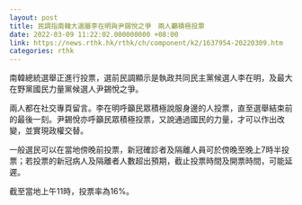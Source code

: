 ```yaml
---
layout: post
title: 民調指南韓大選屬李在明與尹錫悅之爭　兩人籲積極投票
date: 2022-03-09 11:22:02.000000000 +08:00
link: https://news.rthk.hk/rthk/ch/component/k2/1637954-20220309.htm
categories: rthk
---
```


南韓總統選舉正進行投票，選前民調顯示是執政共同民主黨候選人李在明，及最大在野黨國民力量黨候選人尹錫悅之爭。

兩人都在社交專頁留言。李在明呼籲民眾積極說服身邊的人投票，直至選舉結束前的最後一刻。尹錫悅亦呼籲民眾積極投票，又說通過國民的力量，才可以作出改變，並實現政權交替。

一般選民可以在當地傍晚前投票，新冠確診者及隔離人員可於傍晚至晚上7時半投票；若投票的新冠病人及隔離者人數超出預期，截止投票時間及開票時間，可能延遲。

截至當地上午11時，投票率為16%。
